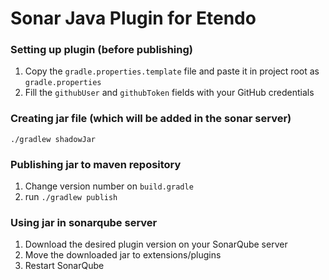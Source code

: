 # Sonar Java Plugin for Etendo

### Setting up plugin (before publishing)
1. Copy the `gradle.properties.template` file and paste it in project root as `gradle.properties`
2. Fill the `githubUser` and `githubToken` fields with your GitHub credentials

### Creating jar file (which will be added in the sonar server)

`./gradlew shadowJar`

### Publishing jar to maven repository

1. Change version number on `build.gradle`
2. run `./gradlew publish`

### Using jar in sonarqube server
1. Download the desired plugin version on your SonarQube server
2. Move the downloaded jar to extensions/plugins
3. Restart SonarQube